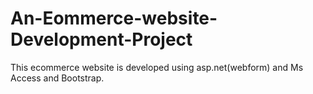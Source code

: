 # An-Eommerce-website-Development-Project
This ecommerce website is developed using asp.net(webform) and Ms Access and Bootstrap.
